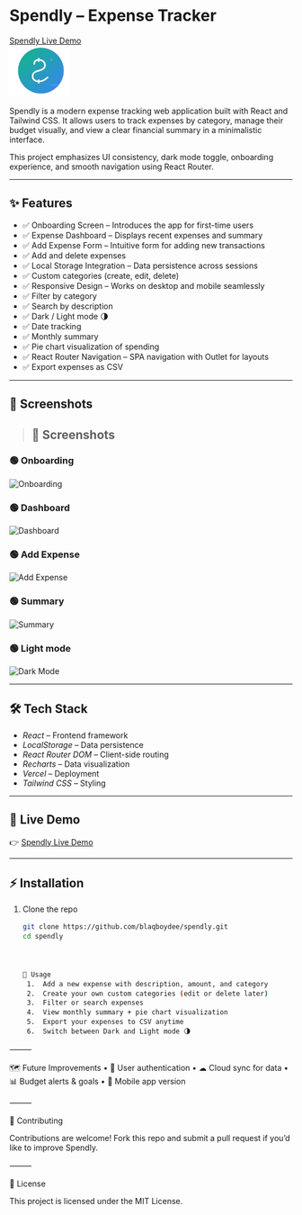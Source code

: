 # Spendly – Expense Tracker







[Spendly Live Demo](https://spendlytracks.vercel.app/)  
![Spendly Logo](./src/assets/spendlylogo.png)

Spendly is a modern expense tracking web application built with React and Tailwind CSS. It allows users to track expenses by category, manage their budget visually, and view a clear financial summary in a minimalistic interface.

This project emphasizes UI consistency, dark mode toggle, onboarding experience, and smooth navigation using React Router.

---

## ✨ Features

- ✅ Onboarding Screen – Introduces the app for first-time users
- ✅ Expense Dashboard – Displays recent expenses and summary
- ✅ Add Expense Form – Intuitive form for adding new transactions
- ✅ Add and delete expenses
- ✅ Local Storage Integration – Data persistence across sessions
- ✅ Custom categories (create, edit, delete)
- ✅ Responsive Design – Works on desktop and mobile seamlessly
- ✅ Filter by category  
- ✅ Search by description  
- ✅ Dark / Light mode 🌗  
- ✅ Date tracking  
- ✅ Monthly summary  
- ✅ Pie chart visualization of spending
- ✅ React Router Navigation – SPA navigation with Outlet for layouts
- ✅ Export expenses as CSV  

  

---

## 📸 Screenshots

>## 📸 Screenshots  

### 🟢 Onboarding  
  ![Onboarding](https://github.com/user-attachments/assets/f415312c-d649-439e-ab43-60bd5e5708b1)


### 🟢 Dashboard
![Dashboard](https://github.com/user-attachments/assets/443bde61-7ee8-49b3-b155-3db4f4f021bc)


### 🟢 Add Expense  
![Add Expense](https://github.com/user-attachments/assets/04eba781-6d78-4540-bb9e-fc6f8dff76ea)


### 🟢 Summary 
![Summary](https://github.com/user-attachments/assets/f96ef0a0-d09d-46dc-b826-bee163f9cf25)

### 🟢 Light mode  
![Dark Mode](https://github.com/user-attachments/assets/b76de374-31fc-4fa6-b968-99473739632c)



---

## 🛠 Tech Stack

- *React* – Frontend framework  
- *LocalStorage* – Data persistence
- *React Router DOM* – Client-side routing
- *Recharts* – Data visualization
- *Vercel* – Deployment
- *Tailwind CSS* – Styling   

---

## 🚀 Live Demo

👉 [Spendly Live Demo](https://spendlytracks.vercel.app/)  

---

## ⚡ Installation

1. Clone the repo
   ```bash
   git clone https://github.com/blaqboydee/spendly.git
   cd spendly



   📖 Usage
	1.	Add a new expense with description, amount, and category
	2.	Create your own custom categories (edit or delete later)
	3.	Filter or search expenses
	4.	View monthly summary + pie chart visualization
	5.	Export your expenses to CSV anytime
	6.	Switch between Dark and Light mode 🌗

⸻

🗺 Future Improvements
	•	🔑 User authentication
	•	☁ Cloud sync for data
	•	📊 Budget alerts & goals
	•	📱 Mobile app version

⸻

🤝 Contributing

Contributions are welcome!
Fork this repo and submit a pull request if you’d like to improve Spendly.

⸻

📄 License

This project is licensed under the MIT License.
